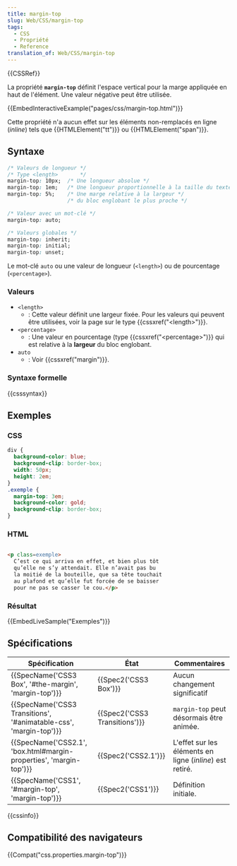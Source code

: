 ```yaml
---
title: margin-top
slug: Web/CSS/margin-top
tags:
  - CSS
  - Propriété
  - Reference
translation_of: Web/CSS/margin-top
---
```

{{CSSRef}}

La propriété **`margin-top`** définit l'espace vertical pour la marge appliquée en haut de l'élément. Une valeur négative peut être utilisée.

{{EmbedInteractiveExample("pages/css/margin-top.html")}}

Cette propriété n'a aucun effet sur les éléments non-remplacés en ligne (_inline_) tels que {{HTMLElement("tt")}} ou {{HTMLElement("span")}}.

## Syntaxe

```css
/* Valeurs de longueur */
/* Type <length>       */
margin-top: 10px;  /* Une longueur absolue */
margin-top: 1em;   /* Une longueur proportionnelle à la taille du texte */
margin-top: 5%;    /* Une marge relative à la largeur */
                   /* du bloc englobant le plus proche */

/* Valeur avec un mot-clé */
margin-top: auto;

/* Valeurs globales */
margin-top: inherit;
margin-top: initial;
margin-top: unset;
```

Le mot-clé `auto` ou une valeur de longueur (`<length>`) ou de pourcentage (`<percentage>`).

### Valeurs

- `<length>`
  - : Cette valeur définit une largeur fixée. Pour les valeurs qui peuvent être utilisées, voir la page sur le type {{cssxref("&lt;length&gt;")}}.
- `<percentage>`
  - : Une valeur en pourcentage (type {{cssxref("&lt;percentage&gt;")}} qui est relative à la **largeur** du bloc englobant.
- `auto`
  - : Voir {{cssxref("margin")}}.

### Syntaxe formelle

{{csssyntax}}

## Exemples

### CSS

```css
div {
  background-color: blue;
  background-clip: border-box;
  width: 50px;
  height: 2em;
}
.exemple {
  margin-top: 3em;
  background-color: gold;
  background-clip: border-box;
}
```

### HTML

```html

<p class=exemple>
  C’est ce qui arriva en effet, et bien plus tôt
  qu’elle ne s’y attendait. Elle n’avait pas bu
  la moitié de la bouteille, que sa tête touchait
  au plafond et qu’elle fut forcée de se baisser
  pour ne pas se casser le cou.</p>
```

### Résultat

{{EmbedLiveSample("Exemples")}}

## Spécifications

| Spécification                                                                            | État                                     | Commentaires                                             |
| ---------------------------------------------------------------------------------------- | ---------------------------------------- | -------------------------------------------------------- |
| {{SpecName('CSS3 Box', '#the-margin', 'margin-top')}}                 | {{Spec2('CSS3 Box')}}             | Aucun changement significatif                            |
| {{SpecName('CSS3 Transitions', '#animatable-css', 'margin-top')}} | {{Spec2('CSS3 Transitions')}} | `margin-top` peut désormais être animée.                 |
| {{SpecName('CSS2.1', 'box.html#margin-properties', 'margin-top')}} | {{Spec2('CSS2.1')}}                 | L'effet sur les éléments en ligne (_inline_) est retiré. |
| {{SpecName('CSS1', '#margin-top', 'margin-top')}}                         | {{Spec2('CSS1')}}                 | Définition initiale.                                     |

{{cssinfo}}

## Compatibilité des navigateurs

{{Compat("css.properties.margin-top")}}
